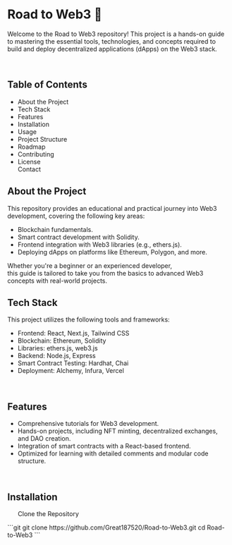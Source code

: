 <h1>Road to Web3 🚀</h1>
<p>Welcome to the Road to Web3 repository! This project is a hands-on guide to mastering the essential tools, technologies, 
  and concepts required to build and deploy decentralized applications (dApps) on the Web3 stack.</p>
  <br/>
  
<h2>Table of Contents</h2>
<ul>
  <li>About the Project<l1>
<li>Tech Stack</li>
<li>Features</li>
<li>Installation</li>
<li>Usage</li>
<li>Project Structure</li>
<li>Roadmap</li>
<li>Contributing</li>
<li>License</li>
<l1>Contact</li>
</ul>

<h2>About the Project</h2>
<p>This repository provides an educational and practical journey into Web3 development, covering the following key areas:</p>

<ul>
  <li>Blockchain fundamentals.</li>
<li>Smart contract development with Solidity.</li>
<li>Frontend integration with Web3 libraries (e.g., ethers.js).</li>
<li>Deploying dApps on platforms like Ethereum, Polygon, and more.</li>
</ul>

<p>Whether you're a beginner or an experienced developer, 
  <br/> this guide is tailored to take you from the basics to advanced Web3 concepts with real-world projects.</p>

<h2>Tech Stack</h2>

<p>This project utilizes the following tools and frameworks:</p>
<ul>
  <li>
    Frontend: React, Next.js, Tailwind CSS</li>
<li>Blockchain: Ethereum, Solidity</li>
<li>Libraries: ethers.js, web3.js</li>
<li>Backend: Node.js, Express</li>
<li>Smart Contract Testing: Hardhat, Chai</li>
<li>Deployment: Alchemy, Infura, Vercel</li>
  
</ul>
<br>
<h2>Features</h2>

<ul>
  <li>
    Comprehensive tutorials for Web3 development.</li>
<li>Hands-on projects, including NFT minting, decentralized exchanges, and DAO creation.</li>
<li>Integration of smart contracts with a React-based frontend.</li>
<li>Optimized for learning with detailed comments and modular code structure.
  </li>
</ul>

<br>
<h2>Installation</h2>
<ol>Clone the Repository</ol>
```git
git clone https://github.com/Great187520/Road-to-Web3.git
cd Road-to-Web3
```
